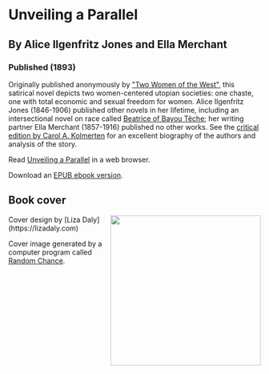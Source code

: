 # Unveiling a Parallel
## By Alice Ilgenfritz Jones and Ella Merchant
### Published (1893)

  Originally published anonymously by ["Two Women of the
  West"](http://www.sf-encyclopedia.com/entry/two_women_of_the_west), this
  satirical novel depicts two women-centered utopian societies: one
  chaste, one with total economic and sexual freedom for women. Alice
  Ilgenfritz Jones (1846-1906) published other novels in her lifetime,
  including an intersectional novel on race called [Beatrice of Bayou
  Têche](https://uwpress.wisc.edu/books/0679.htm); her writing partner
  Ella Merchant (1857-1916) published no other works. See the [critical
  edition by Carol A.
  Kolmerten](https://play.google.com/store/books/details?id=8GD9gU8Dlw4C&rdid=book-8GD9gU8Dlw4C&rdot=1&source=gbs_vpt_read)
  for an excellent biography of the authors and analysis of the story.

Read [Unveiling a Parallel](https://lizadaly.github.io/utopia-novels/books/unveiling-a-parallel/unveiling-a-parallel.html) in a web browser.

Download an [EPUB ebook version](https://lizadaly.github.io/utopia-novels/books/unveiling-a-parallel/unveiling-a-parallel.epub).

## Book cover
<img src="https://lizadaly.github.io/utopia-novels/books/unveiling-a-parallel/cover.png" height="300" align="right">
Cover design by [Liza Daly](https://lizadaly.com)

Cover image generated by a computer program called [Random
Chance](https://medium.com/@liza/rando-beauty-4bb5c4b8bd91).

